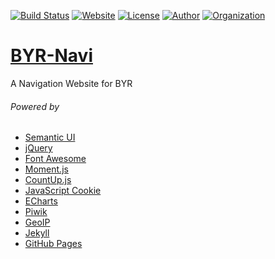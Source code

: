 [![Build Status](https://travis-ci.org/iROCKBUNNY/BYR-Navi.svg?branch=master)](https://travis-ci.org/iROCKBUNNY/BYR-Navi)
[![Website](https://img.shields.io/badge/website-up-brightgreen.svg)](http://byr123.irockbunny.com/)
[![License](https://img.shields.io/badge/license-MIT-blue.svg)](/LICENSE)
[![Author](https://img.shields.io/badge/author-iROCKBUNNY-D02142.svg)](http://irockbunny.com/)
[![Organization](https://img.shields.io/badge/org-TEELAB-4078C0.svg)](http://teelab.net/)

# [BYR-Navi](http://byr123.irockbunny.com/)
A Navigation Website for BYR

###### Powered by
* [Semantic UI](http://semantic-ui.com/)
* [jQuery](http://jquery.com/)
* [Font Awesome](http://fontawesome.io/)
* [Moment.js](http://momentjs.com/)
* [CountUp.js](http://inorganik.github.io/countUp.js/)
* [JavaScript Cookie](https://github.com/js-cookie/js-cookie)
* [ECharts](http://echarts.baidu.com/)
* [Piwik](https://piwik.org/)
* [GeoIP](http://www.maxmind.com)
* [Jekyll](http://jekyllrb.com/)
* [GitHub Pages](https://pages.github.com/)